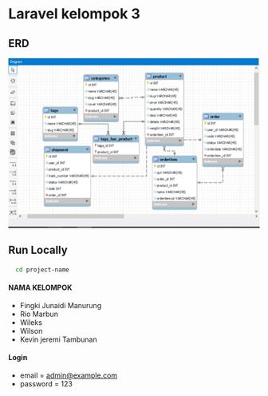 # Laravel kelompok 3


## ERD

![preview img](/erd.jpg)

## Run Locally

```bash
  cd project-name
```


#### NAMA KELOMPOK

-   Fingki Junaidi Manurung
-   Rio Marbun
-   Wileks
-   Wilson
-   Kevin jeremi Tambunan


#### Login

-   email = admin@example.com
-   password = 123
